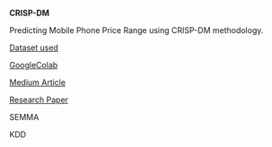 **CRISP-DM**

Predicting Mobile Phone Price Range using CRISP-DM methodology.

[Dataset used](https://github.com/neeharikasinghsjsu/cmpe255assignments/blob/main/crisp-dm_semma_kdd_assignment/dataset/crisp-dm_mobile_pricing_train.csv)

[GoogleColab](https://github.com/neeharikasinghsjsu/cmpe255assignments/blob/main/crisp-dm_semma_kdd_assignment/CRISP_DM.ipynb)

[Medium Article](https://medium.com/@neeharika.singh/predicting-mobile-phone-price-range-a-step-by-step-guide-using-crisp-dm-6bc21ce2f2a9
)

[Research Paper](https://github.com/neeharikasinghsjsu/cmpe255assignments/blob/main/crisp-dm_semma_kdd_assignment/CRISP-DM_research_paper.pdf)



SEMMA


KDD

